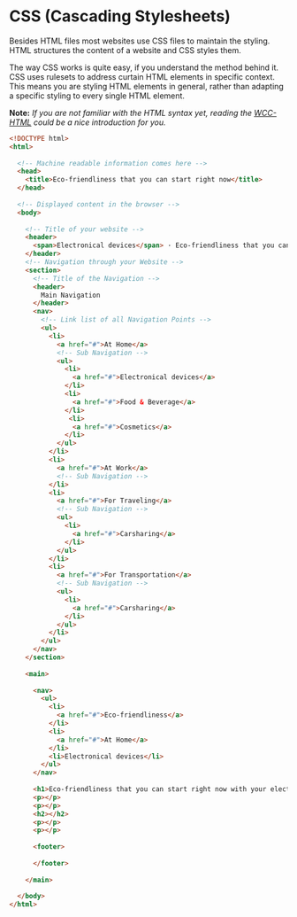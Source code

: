 # CSS (Cascading Stylesheets)

Besides HTML files most websites use CSS files to maintain the styling.
HTML structures the content of a website and CSS styles them.

The way CSS works is quite easy, if you understand the method behind it.
CSS uses rulesets to address curtain HTML elements in specific context.
This means you are styling HTML elements in general, rather than adapting a specific styling to every single HTML element.

**Note:** *If you are not familiar with the HTML syntax yet, reading the [WCC-HTML](./../WCC-HTML) could be a nice introduction for you.*

```html
<!DOCTYPE html>
<html>
  
  <!-- Machine readable information comes here -->
  <head>
    <title>Eco-friendliness that you can start right now</title>
  </head>
  
  <!-- Displayed content in the browser -->
  <body>
    
    <!-- Title of your website -->
    <header>
      <span>Electronical devices</span> · Eco-friendliness that you can start right now
    </header>
    <!-- Navigation through your Website -->
    <section>
      <!-- Title of the Navigation -->
      <header>
        Main Navigation
      </header>
      <nav>
        <!-- Link list of all Navigation Points -->
        <ul>
          <li>
            <a href="#">At Home</a>
            <!-- Sub Navigation -->
            <ul>
              <li>
                <a href="#">Electronical devices</a>
              </li>
              <li>
                <a href="#">Food & Beverage</a>
              </li>
               <li>
                <a href="#">Cosmetics</a>
              </li>
            </ul>
          </li>
          <li>
            <a href="#">At Work</a>
            <!-- Sub Navigation -->
          </li>
          <li>
            <a href="#">For Traveling</a>
            <!-- Sub Navigation -->
            <ul>
              <li>
                <a href="#">Carsharing</a>
              </li>
            </ul>
          </li>
          <li>
            <a href="#">For Transportation</a>
            <!-- Sub Navigation -->
            <ul>
              <li>
                <a href="#">Carsharing</a>
              </li>
            </ul>
          </li>
        </ul>
      </nav>
    </section>
    
    <main>
      
      <nav>
        <ul>
          <li>
            <a href="#">Eco-friendliness</a>
          </li>
          <li>
            <a href="#">At Home</a>
          </li>
          <li>Electronical devices</li>
        </ul>
      </nav>
      
      <h1>Eco-friendliness that you can start right now with your electronical devices</h1>
      <p></p>
      <p></p>
      <h2></h2>
      <p></p>
      <p></p>
      
      <footer>
        
      </footer>
      
    </main>
    
  </body>
</html>
```
